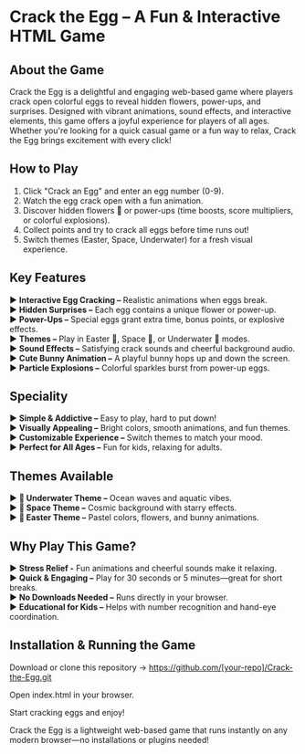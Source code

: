 # Crack the Egg – A Fun & Interactive HTML Game

## About the Game
Crack the Egg is a delightful and engaging web-based game where players crack open colorful eggs to reveal hidden flowers, power-ups, and surprises. Designed with vibrant animations, sound effects, and interactive elements, this game offers a joyful experience for players of all ages. Whether you're looking for a quick casual game or a fun way to relax, Crack the Egg brings excitement with every click!
## How to Play
1) Click "Crack an Egg" and enter an egg number (0-9).
2) Watch the egg crack open with a fun animation.
3) Discover hidden flowers 🌸 or power-ups (time boosts, score multipliers, or colorful explosions).
4) Collect points and try to crack all eggs before time runs out!
5) Switch themes (Easter, Space, Underwater) for a fresh visual experience.
##  Key Features
► **Interactive Egg Cracking –** Realistic animations when eggs break.  
► **Hidden Surprises –** Each egg contains a unique flower or power-up.  
► **Power-Ups –** Special eggs grant extra time, bonus points, or explosive effects.  
► **Themes –** Play in Easter 🐰, Space 🚀, or Underwater 🌊 modes.  
► **Sound Effects –** Satisfying crack sounds and cheerful background audio.  
► **Cute Bunny Animation –** A playful bunny hops up and down the screen.  
► **Particle Explosions –** Colorful sparkles burst from power-up eggs.  
## Speciality
► **Simple & Addictive –** Easy to play, hard to put down!  
► **Visually Appealing –** Bright colors, smooth animations, and fun themes.  
► **Customizable Experience –** Switch themes to match your mood.  
► **Perfect for All Ages –** Fun for kids, relaxing for adults.  
## Themes Available
► **🌊 Underwater Theme –** Ocean waves and aquatic vibes.  
► **🚀 Space Theme –** Cosmic background with starry effects.  
► **🐰 Easter Theme –** Pastel colors, flowers, and bunny animations.
## Why Play This Game?
► **Stress Relief -** Fun animations and cheerful sounds make it relaxing.  
► **Quick & Engaging –** Play for 30 seconds or 5 minutes—great for short breaks.  
► **No Downloads Needed –** Runs directly in your browser.  
► **Educational for Kids –** Helps with number recognition and hand-eye coordination.  
## Installation & Running the Game
Download or clone this repository ->
https://github.com/[your-repo]/Crack-the-Egg.git

Open index.html in your browser.

Start cracking eggs and enjoy!

Crack the Egg is a lightweight web-based game that runs instantly on any modern browser—no installations or plugins needed!
